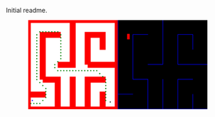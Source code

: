 Initial readme.
<p align="center">
  <a href="./images/Project6.gif"><img src="./images/Project6.gif" alt="Overview" width="80%" height="80%"></a>
</p>
